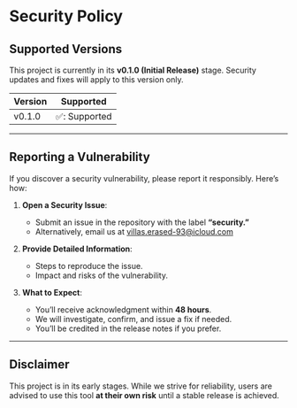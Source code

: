# Security Policy

## Supported Versions  
This project is currently in its **v0.1.0 (Initial Release)** stage. Security updates and fixes will apply to this version only.  

| Version   | Supported         |  
| --------- | ----------------- |  
| v0.1.0    | ✅: Supported      |  

---

## Reporting a Vulnerability  
If you discover a security vulnerability, please report it responsibly. Here’s how:  

1. **Open a Security Issue**:  
   - Submit an issue in the repository with the label **“security.”**  
   - Alternatively, email us at villas.erased-93@icloud.com  

2. **Provide Detailed Information**:  
   - Steps to reproduce the issue.  
   - Impact and risks of the vulnerability.  

3. **What to Expect**:  
   - You’ll receive acknowledgment within **48 hours**.  
   - We will investigate, confirm, and issue a fix if needed.  
   - You’ll be credited in the release notes if you prefer.  

---

## Disclaimer  
This project is in its early stages. While we strive for reliability, users are advised to use this tool **at their own risk** until a stable release is achieved.  
